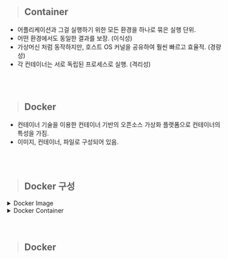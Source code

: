 > ## Container

- 어플리케이션과 그걸 실행하기 위한 모든 환경을 하나로 묶은 실행 단위.
- 어떤 환경에서도 동일한 결과를 보장. (이식성)
- 가상머신 처럼 동작하지만, 호스트 OS 커널을 공유하여 훨씬 빠르고 효율적. (경량성)
- 각 컨테이너는 서로 독립된 프로세스로 실행. (격리성)

<br/>
<br/>

> ## Docker

- 컨테이너 기술을 이용한 컨테이너 기반의 오픈소스 가상화 플랫폼으로 컨테이너의 특성을 가짐.
- 이미지, 컨테이너, 파일로 구성되어 있음.

<br/>
<br/>

> ## Docker 구성

<details>
    <summary>Docker Image</summary>

- 컨테이너를 실행하기 위한 모든 요소를 포함한 템플릿. (컨테이너 설계도)
- 실행 가능한 애플리케이션의 설치파일, 실행파일, 설정정보, 의존 라이브러리, OS 파일 시스템 등을 모두 포함하고 있음.
- Dockerfile을 이용해 생성 가능하며 로컬에 저장됨.
- 한번 만들어진 이미지는 변경되지 않음. (불변)
- 여러 개의 계층으로 구성되어 재사용성과 캐싱 효율성을 높임. (레이어 구조)
- 이미지에 태그를 붙여 다양한 버젼 관리 가능. (버전관리)
- 어디서든 실행 가능함. (이식성)
- 이미지 저장소를 통해 공유 가능. (공유성)

</details>

<details>
    <summary>Docker Container</summary>

- 이미지를 실제로 실행한 인스턴스.
-

</details>

<br/>
<br/>

> ## Docker

